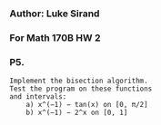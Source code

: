 ### Author: Luke Sirand

### For Math 170B HW 2

### P5.
    Implement the bisection algorithm.
    Test the program on these functions
    and intervals:
        a) x^(−1) − tan(x) on [0, π/2]
        b) x^(−1) − 2^x on [0, 1]
